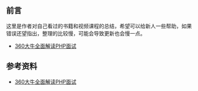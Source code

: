 ## 前言

这里是作者对自己看过的书籍和视频课程的总结，希望可以给新人一些帮助，如果错误还望指出，整理的比较慢，可能会导致更新也会慢一点。



- [360大牛全面解读PHP面试](360大牛全面解读PHP面试.md)



## 参考资料

- [360大牛全面解读PHP面试](<https://coding.imooc.com/class/133.html>)


